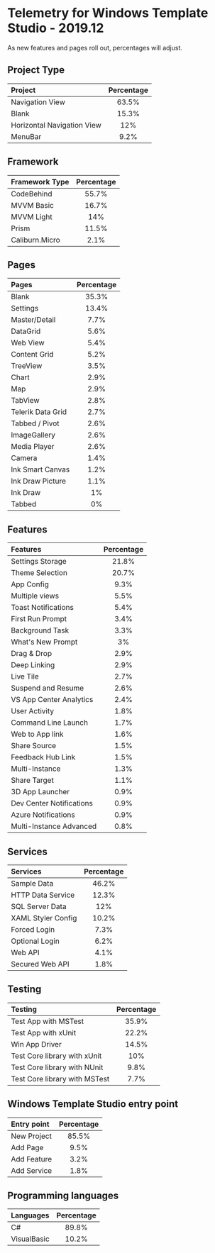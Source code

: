 # Telemetry for Windows Template Studio - 2019.12

As new features and pages roll out, percentages  will adjust.

## Project Type

|Project|Percentage|
|:---|:---:|
|Navigation View|63.5%|
|Blank|15.3%|
|Horizontal Navigation View|12%|
|MenuBar|9.2%|

## Framework

|Framework Type|Percentage|
|:---|:---:|
|CodeBehind|55.7%|
|MVVM Basic|16.7%|
|MVVM Light|14%|
|Prism|11.5%|
|Caliburn.Micro|2.1%|

## Pages

|Pages|Percentage|
|:---|:---:|
|Blank|35.3%|
|Settings|13.4%|
|Master/Detail|7.7%|
|DataGrid|5.6%|
|Web View|5.4%|
|Content Grid|5.2%|
|TreeView|3.5%|
|Chart|2.9%|
|Map|2.9%|
|TabView|2.8%|
|Telerik Data Grid|2.7%|
|Tabbed / Pivot|2.6%|
|ImageGallery|2.6%|
|Media Player|2.6%|
|Camera|1.4%|
|Ink Smart Canvas|1.2%|
|Ink Draw Picture|1.1%|
|Ink Draw|1%|
|Tabbed|0%|

## Features

|Features|Percentage|
|:---|:---:|
|Settings Storage|21.8%|
|Theme Selection|20.7%|
|App Config|9.3%|
|Multiple views|5.5%|
|Toast Notifications|5.4%|
|First Run Prompt|3.4%|
|Background Task|3.3%|
|What's New Prompt|3%|
|Drag & Drop|2.9%|
|Deep Linking|2.9%|
|Live Tile|2.7%|
|Suspend and Resume|2.6%|
|VS App Center Analytics|2.4%|
|User Activity|1.8%|
|Command Line Launch|1.7%|
|Web to App link|1.6%|
|Share Source|1.5%|
|Feedback Hub Link|1.5%|
|Multi-Instance|1.3%|
|Share Target|1.1%|
|3D App Launcher|0.9%|
|Dev Center Notifications|0.9%|
|Azure Notifications|0.9%|
|Multi-Instance Advanced|0.8%|

## Services

|Services|Percentage|
|:---|:---:|
|Sample Data|46.2%|
|HTTP Data Service|12.3%|
|SQL Server Data|12%|
|XAML Styler Config|10.2%|
|Forced Login|7.3%|
|Optional Login|6.2%|
|Web API|4.1%|
|Secured Web API|1.8%|

## Testing

|Testing|Percentage|
|:---|:---:|
|Test App with MSTest|35.9%|
|Test App with xUnit|22.2%|
|Win App Driver|14.5%|
|Test Core library with xUnit|10%|
|Test Core library with NUnit|9.8%|
|Test Core library with MSTest|7.7%|

## Windows Template Studio entry point

|Entry point|Percentage|
|:---|:---:|
|New Project|85.5%|
|Add Page|9.5%|
|Add Feature|3.2%|
|Add Service|1.8%|

## Programming languages

|Languages|Percentage|
|:---|:---:|
|C#|89.8%|
|VisualBasic|10.2%|


